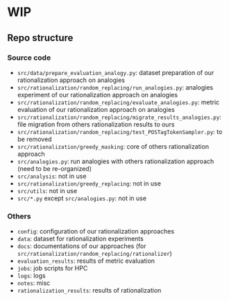 # WIP

## Repo structure

### Source code

- `src/data/prepare_evaluation_analogy.py`: dataset preparation of our rationalization approach on analogies
- `src/rationalization/random_replacing/run_analogies.py`: analogies experiment of our rationalization approach on analogies
- `src/rationalization/random_replacing/evaluate_analogies.py`: metric evaluation of our rationalization approach on analogies
- `src/rationalization/random_replacing/migrate_results_analogies.py`: file migration from others rationalization results to ours
- `src/rationalization/random_replacing/test_POSTagTokenSampler.py`: to be removed
- `src/rationalization/greedy_masking`: core of others rationalization approach
- `src/analogies.py`: run analogies with others rationalization approach (need to be re-organized)
- `src/analysis`: not in use
- `src/rationalization/greedy_replacing`: not in use
- `src/utils`: not in use
- `src/*.py` except `src/analogies.py`: not in use

### Others

- `config`: configuration of our rationalization approaches
- `data`: dataset for rationalization experiments
- `docs`: documentations of our approaches (for `src/rationalization/random_replacing/rationalizer`)
- `evaluation_results`: results of metric evaluation
- `jobs`: job scripts for HPC
- `logs`: logs
- `notes`: misc
- `rationalization_results`: results of rationalization
